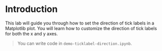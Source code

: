 # Introduction

This lab will guide you through how to set the direction of tick labels in a Matplotlib plot. You will learn how to customize the direction of tick labels for both the x and y axes.

> You can write code in `demo-ticklabel-direction.ipynb`.
